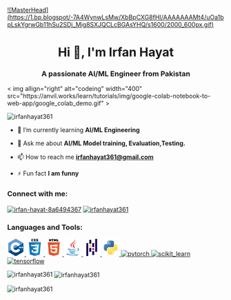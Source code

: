 [![MasterHead] (https://1.bp.blogspot/-7A4WynwLsMw/XbBpCXG8fHI/AAAAAAAMt4/uOa1bpLskYgrwGb11hSu2SDj_Mig8SXJQCLcBGAsYHQ/s1600/2000_600px.gif)](https://rahuldkjain.github.io)
<h1 align="center">Hi 👋, I'm Irfan Hayat</h1>
<h3 align="center">A passionate AI/ML Engineer from Pakistan</h3>
< img allign="right" alt="codeing" width="400" src="https://anvil.works/learn/tutorials/img/google-colab-notebook-to-web-app/google_colab_demo.gif" >

<p align="left"> <img src="https://komarev.com/ghpvc/?username=irfanhayat361&label=Profile%20views&color=0e75b6&style=flat" alt="irfanhayat361" /> </p>

- 🌱 I’m currently learning **AI/ML Engineering**

- 💬 Ask me about **AI/ML Model training, Evaluation,Testing.**

- 📫 How to reach me **irfanhayat361@gmail.com**

- ⚡ Fun fact **I am funny**

<h3 align="left">Connect with me:</h3>
<p align="left">
<a href="https://linkedin.com/in/irfan-hayat-8a6494367" target="blank"><img align="center" src="https://raw.githubusercontent.com/rahuldkjain/github-profile-readme-generator/master/src/images/icons/Social/linked-in-alt.svg" alt="irfan-hayat-8a6494367" height="30" width="40" /></a>
<a href="https://kaggle.com/irfanhayat361" target="blank"><img align="center" src="https://raw.githubusercontent.com/rahuldkjain/github-profile-readme-generator/master/src/images/icons/Social/kaggle.svg" alt="irfanhayat361" height="30" width="40" /></a>
</p>

<h3 align="left">Languages and Tools:</h3>
<p align="left"> <a href="https://www.w3schools.com/cpp/" target="_blank" rel="noreferrer"> <img src="https://raw.githubusercontent.com/devicons/devicon/master/icons/cplusplus/cplusplus-original.svg" alt="cplusplus" width="40" height="40"/> </a> <a href="https://www.w3schools.com/css/" target="_blank" rel="noreferrer"> <img src="https://raw.githubusercontent.com/devicons/devicon/master/icons/css3/css3-original-wordmark.svg" alt="css3" width="40" height="40"/> </a> <a href="https://www.w3.org/html/" target="_blank" rel="noreferrer"> <img src="https://raw.githubusercontent.com/devicons/devicon/master/icons/html5/html5-original-wordmark.svg" alt="html5" width="40" height="40"/> </a> <a href="https://www.java.com" target="_blank" rel="noreferrer"> <img src="https://raw.githubusercontent.com/devicons/devicon/master/icons/java/java-original.svg" alt="java" width="40" height="40"/> </a> <a href="https://pandas.pydata.org/" target="_blank" rel="noreferrer"> <img src="https://raw.githubusercontent.com/devicons/devicon/2ae2a900d2f041da66e950e4d48052658d850630/icons/pandas/pandas-original.svg" alt="pandas" width="40" height="40"/> </a> <a href="https://www.python.org" target="_blank" rel="noreferrer"> <img src="https://raw.githubusercontent.com/devicons/devicon/master/icons/python/python-original.svg" alt="python" width="40" height="40"/> </a> <a href="https://pytorch.org/" target="_blank" rel="noreferrer"> <img src="https://www.vectorlogo.zone/logos/pytorch/pytorch-icon.svg" alt="pytorch" width="40" height="40"/> </a> <a href="https://scikit-learn.org/" target="_blank" rel="noreferrer"> <img src="https://upload.wikimedia.org/wikipedia/commons/0/05/Scikit_learn_logo_small.svg" alt="scikit_learn" width="40" height="40"/> </a> <a href="https://www.tensorflow.org" target="_blank" rel="noreferrer"> <img src="https://www.vectorlogo.zone/logos/tensorflow/tensorflow-icon.svg" alt="tensorflow" width="40" height="40"/> </a> </p>

<p><img align="left" src="https://github-readme-stats.vercel.app/api/top-langs?username=irfanhayat361&show_icons=true&locale=en&layout=compact" alt="irfanhayat361" /></p>

<p>&nbsp;<img align="center" src="https://github-readme-stats.vercel.app/api?username=irfanhayat361&show_icons=true&locale=en" alt="irfanhayat361" /></p>

<p><img align="center" src="https://github-readme-streak-stats.herokuapp.com/?user=irfanhayat361&" alt="irfanhayat361" /></p>
